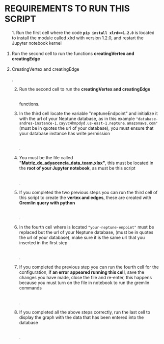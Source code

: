 #  REQUIREMENTS TO RUN THIS SCRIPT

<ol>
1. Run the first cell where the code <b><code>pip install xlrd==1.2.0</code></b> is located to install the module called xlrd with version 1.2.0, and restart the Jupyter notebook kernel<br></li><br> <li>Run the second cell to run the functions <b>creatingVertex and creatingEdge</b> </li><br> <li>CreatingVertex and creatingEdge</b> </li><br>.
    
2. Run the second cell to run the <b>creatingVertex and creatingEdge</b> </li><br> functions.
    
3. In the third cell locate the variable "neptuneEndpoint" and initialize it with the url of your Neptune database, as in this example <code>"database-andres-instance-1.cayvc4hmpdyd.us-east-1.neptune.amazonaws.com"</code>(must be in quotes the url of your database), you must ensure that your database instance has write permission </li><br>.

3. You must be the file called <b>"Matriz_de_adyacencia_data_team.xlsx"</b>, this must be located in the <b>root of your Jupyter notebook</b>, as must be this script</li><br>.

4. If you completed the two previous steps you can run the third cell of this script to create the <b>vertex and edges</b>, these are created with <b>Gremlin query with python</b></b></li><br>.

5. In the fourth cell where is located <code>"your-neptune-enpoint"</code> must be replaced but the url of your Neptune database, (must be in quotes the url of your database), make sure it is the same url that you inserted in the first step</li><br>.

6. If you completed the previous step you can run the fourth cell for the configuration, if <b>an error appeared running this cell</b>, save the changes you have made, close the file and re-enter, this happens because you must turn on the file in notebook to run the gremlin commands</li><br>.

7. If you completed all the above steps correctly, run the last cell to display the graph with the data that has been entered into the database</li><br>.
</ol>

